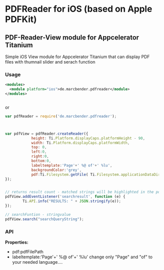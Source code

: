 # PDFReader for iOS (based on Apple PDFKit)
## PDF-Reader-View module for Appcelerator Titanium




Simple iOS View module for Appcelerator Titanium that can display PDF files with thumnail slider and serach function

### Usage

```xml
<modules>
  <module platform="ios">de.marcbender.pdfreader</module>
</modules>
```

```xml
```
or
```javascript
var pdfReader = require('de.marcbender.pdfreader');



var pdfView = pdfReader.createReader({
            height: Ti.Platform.displayCaps.platformHeight - 90,
            width: Ti.Platform.displayCaps.platformWidth,
            top: 0,
            left:0,
            right:0,
            bottom:0,
            labeltemplate:'Page'+' %@ of'+' %lu',
            backgroundColor:'grey',
            pdf:Ti.Filesystem.getFile( Ti.Filesystem.applicationDataDirectory , "yourfile.pdf" ).resolve(),
});


// returns result count - matched strings will be highlighted in the pdf pages
pdfView.addEventListener('searchresult', function (e) {
        Ti.API.info("RESULTS: " + JSON.stringify(e));
});

// searchFuntion - stringvalue
pdfView.search("searchQueryString");
```

### API

<b>Properties:</b>
* pdf:pdfFilePath
* labeltemplate:'Page'+' %@ of'+' %lu'
    change only "Page" and "of" to your needed language....


```
